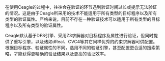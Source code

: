 在使用Ceagle的过程中，往往会在验证的环节遇到验证时间过长或提示无法验证的情况。这是由于Ceagle所采用的技术不能适用于所有类型的目标程序以及所有类型的验证属性。严格来说，目前不存在一种验证技术可以适用于所有类型的目标程序以及所有类型的验证属性。

Ceagle默认基于DFS引擎、采用Z3求解器对目标程序及属性进行验证，但同时提供了重写引擎，以及诸如dReal、CVC4等其它同样优秀的约束求解器可供配置。根据目标程序、验证属性的不同，选用不同的验证引擎，甚至配置更合适的搜索策略，才能获得更精确的验证结果以及更高的验证效率。
